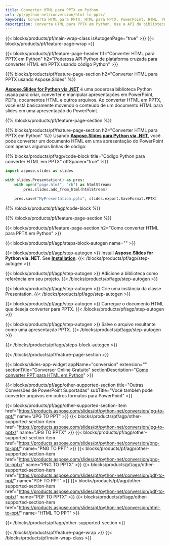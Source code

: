 ```yaml
---
title: Converter HTML para PPTX em Python
url: /pt/python-net/conversion/html-to-pptx/
keywords: Converta HTML para PPTX, HTML para PPTX, PowerPoint, HTML, PPTX, API Python, Biblioteca Python
description: Converta HTML para PPTX em Python. Use a API da biblioteca Python para converter HTML em PowerPoint
---
```


{{< blocks/products/pf/main-wrap-class isAutogenPage="true" >}}
{{< blocks/products/pf/feature-page-wrap >}}

{{< blocks/products/pf/feature-page-header h1="Converter HTML para PPTX em Python" h2="Poderosa API Python de plataforma cruzada para converter HTML em PPTX usando código Python" >}}

{{% blocks/products/pf/feature-page-section h2="Converter HTML para PPTX usando Aspose.Slides" %}}

[**Aspose.Slides for Python via .NET**](https://products.aspose.com/slides/pt/python-net/) é uma poderosa biblioteca Python usada para criar, converter e manipular apresentações em PowerPoint, PDFs, documentos HTML e outros arquivos. Ao converter HTML em PPTX, você está basicamente movendo o conteúdo de um documento HTML para slides em uma apresentação do PowerPoint.

{{% /blocks/products/pf/feature-page-section %}}


{{% blocks/products/pf/feature-page-section  h2="Converter HTML para PPTX em Python" %}}
Usando [**Aspose.Slides para Python via .NET**](https://products.aspose.com/slides/pt/python-net/), você pode converter um documento HTML em uma apresentação do PowerPoint com apenas algumas linhas de código:

{{% blocks/products/pf/agp/code-block title="Código Python para converter HTML em PPTX" offSpacer="true" %}}
```py
import aspose.slides as slides

with slides.Presentation() as pres:
    with open("page.html", "rb") as htmlStream:
        pres.slides.add_from_html(htmlStream)

    pres.save("MyPresentation.pptx", slides.export.SaveFormat.PPTX)
```
{{% /blocks/products/pf/agp/code-block %}}

{{% /blocks/products/pf/feature-page-section %}}




{{< blocks/products/pf/feature-page-section  h2="Como converter HTML para PPTX em Python" >}}


{{< blocks/products/pf/agp/steps-block-autogen name="" >}}


{{< blocks/products/pf/agp/step-autogen >}}
Install **Aspose.Slides for Python via .NET**. See [**Installation**](https://docs.aspose.com/slides/python-net/installation/).
{{< /blocks/products/pf/agp/step-autogen >}}

{{< blocks/products/pf/agp/step-autogen >}}
Adicione a biblioteca como referência em seu projeto.
{{< /blocks/products/pf/agp/step-autogen >}}

{{< blocks/products/pf/agp/step-autogen >}}
Crie uma instância da classe Presentation.
{{< /blocks/products/pf/agp/step-autogen >}}

{{< blocks/products/pf/agp/step-autogen >}}
Carregue o documento HTML que deseja converter para PPTX.
{{< /blocks/products/pf/agp/step-autogen >}}

{{< blocks/products/pf/agp/step-autogen >}}
Salve o arquivo resultante como uma apresentação PPTX.
{{< /blocks/products/pf/agp/step-autogen >}}


{{< /blocks/products/pf/agp/steps-block-autogen >}}


{{< /blocks/products/pf/feature-page-section >}}




{{< blocks/slides-app-widget  appName="conversion" extension="" sectionTitle="Conversor Online Gratuito" sectionDescription="[Como converter PPT para HTML em Python](https://products.aspose.com/slides/pt/python-net/conversion/ppt-to-html/)" >}}

{{< blocks/products/pf/agp/other-supported-section title="Outras Conversões de PowerPoint Suportadas" subTitle="Você também pode converter arquivos em outros formatos para PowerPoint" >}}

{{< blocks/products/pf/agp/other-supported-section-item href="https://products.aspose.com/slides/pt/python-net/conversion/jpg-to-ppt/" name="JPG TO PPT" >}}
{{< blocks/products/pf/agp/other-supported-section-item href="https://products.aspose.com/slides/pt/python-net/conversion/jpg-to-pptx/" name="JPG TO PPTX" >}}
{{< blocks/products/pf/agp/other-supported-section-item href="https://products.aspose.com/slides/pt/python-net/conversion/png-to-ppt/" name="PNG TO PPT" >}}
{{< blocks/products/pf/agp/other-supported-section-item href="https://products.aspose.com/slides/pt/python-net/conversion/png-to-pptx/" name="PNG TO PPTX" >}}
{{< blocks/products/pf/agp/other-supported-section-item href="https://products.aspose.com/slides/pt/python-net/conversion/pdf-to-ppt/" name="PDF TO PPT" >}}
{{< blocks/products/pf/agp/other-supported-section-item href="https://products.aspose.com/slides/pt/python-net/conversion/pdf-to-pptx/" name="PDF TO PPTX" >}}
{{< blocks/products/pf/agp/other-supported-section-item href="https://products.aspose.com/slides/pt/python-net/conversion/html-to-ppt/" name="HTML TO PPT" >}}


{{< /blocks/products/pf/agp/other-supported-section >}}

{{< /blocks/products/pf/feature-page-wrap >}}
{{< /blocks/products/pf/main-wrap-class >}}